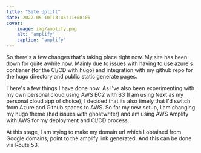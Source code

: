```yaml
---
title: "Site Uplift"
date: 2022-05-10T13:45:11+08:00
cover: 
    image: img/amplify.png
    alt: 'amplify'
    caption: 'amplify'
---
```


So there's a few changes that's taking place right now. My site has been down for quite awhile now. Mainly due to issues with having to use azure's contianer (for the CI/CD with hugo) and integration with my github repo for the hugo directory and public static generate pages. 

There's a few things I have done now. As I've also been experimenting with my own personal cloud using AWS EC2 with S3 (I am using Next as my personal cloud app of choice), I decided that its also timely that I'd switch from Azure and Github spaces to AWS. So for my new setup, I am changing my hugo theme (had issues with ghostwriter) and am using AWS Amplify with AWS for my deployment and CI/CD process. 

At this stage, I am trying to make my domain url which I obtained from Google domains, point to the amplify link generated. And this can be done via Route 53.